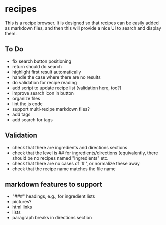 # recipes

This is a recipe browser.  It is designed so that recipes can be easily added as markdown files, and
then this will provide a nice UI to search and display them.

## To Do

* fix search button positioning
* return should do search
* highlight first result automatically
* handle the case where there are no results
* do validation for recipe reading
* add script to update recipe list (validation here, too?)
* improve search icon in button
* organize files
* lint the js code
* support multi-recipe markdown files?
* add tags
* add search for tags

## Validation

* check that there are ingredients and directions sections
* check that the level is ## for ingredients/directions (equivalently, there should be no recipes named "Ingredients" etc.
* check that there are no cases of '#  ', or normalize these away
* check that the recipe name matches the file name

## markdown features to support

* "###" headings, e.g., for ingredient lists
* pictures?
* html links
* lists
* paragraph breaks in directions section
